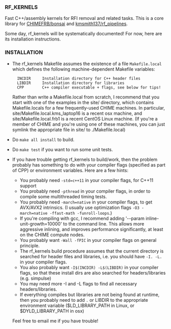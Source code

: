 ### RF_KERNELS

Fast C++/assembly kernels for RFI removal and related tasks.
This is a core library for
[CHIMEFRB/bonsai](https://github.com/CHIMEFRB/bonsai) and
[kmsmith137/rf_pipelines](https://github.com/kmsmith137/rf_pipelines).

Some day, rf_kernels will be systematically documented!
For now, here are its installation instructions.

### INSTALLATION

  - The rf_kernels Makefile assumes the existence of a file `Makefile.local` which defines
    the following machine-dependent Makefile variables:
    ```
      INCDIR     Installation directory for C++ header files
      LIBDIR     Installation directory for libraries
      CPP        C++ compiler executable + flags, see below for tips!
    ```

    Rather than write a Makefile.local from scratch, I recommend that you start with one of the
    examples in the site/ directory, which contains Makefile.locals for a few frequently-used
    CHIME machines.  In particular, site/Makefile.local.kms_laptop16 is a recent osx machine,
    and site/Makefile.local.frb1 is a recent CentOS Linux machine.  (If you're a member of
    CHIME and you're using one of these machines, you can just symlink the appropriate file in
    site/ to ./Makefile.local)

  - Do `make all install` to build.

  - Do `make test` if you want to run some unit tests.
  
  - If you have trouble getting rf_kernels to build/work, then the problem probably has
    something to do with your compiler flags (specified as part of CPP) or environment 
    variables.  Here are a few hints:

      - You probably need `-std=c++11` in your compiler flags, for C++11 support
      - You probably need `-pthread` in your compiler flags, in order to compile
        some multithreaded timing tests.
      - You probably need `-march=native` in your compiler flags, to get AVX/AVX2
        intrinsics.  (I usually use optimization flags `-O3 -march=native -ffast-math -funroll-loops`.)
      - If you're compiling with gcc, I recommend adding '--param inline-unit-growth=10000' to the command line.
        This allows more aggressive inlining, and improves performance significantly, at least on the CHIME compute nodes.
      - You probably want `-Wall -fPIC` in your compiler flags on general principle.
      - The rf_kernels build procedure assumes that the current directory is searched for header
        files and libraries, i.e. you should have `-I. -L.` in your compiler flags.
      - You also probably want `-I$(INCDIR) -L$(LIBDIR)` in your compiler flags, so that
        these install dirs are also searched for headers/libraries (e.g. simpulse)
      - You may need more -I and -L flags to find all necessary headers/libraries.
      - If everything compiles but libraries are not being found at runtime, then you
        probably need to add `.` or LIBDIR to the appropriate environment variable
        ($LD_LIBRARY_PATH in Linux, or $DYLD_LIBRARY_PATH in osx)

    Feel free to email me if you have trouble!
